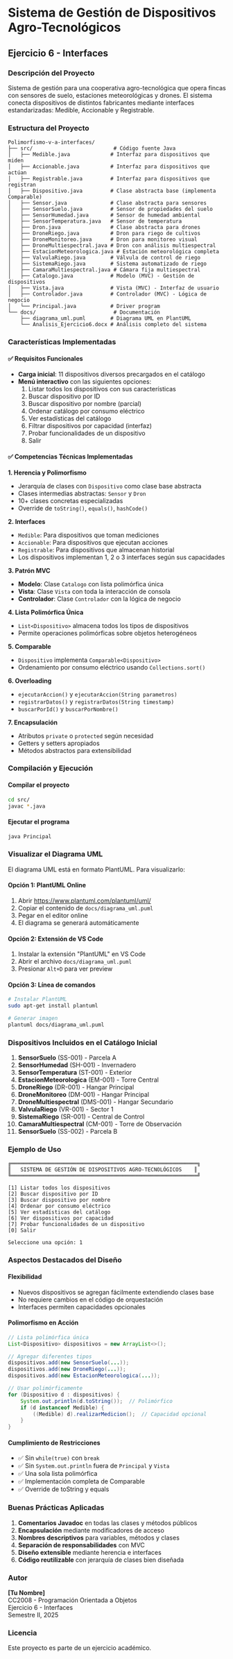 # Sistema de Gestión de Dispositivos Agro-Tecnológicos
## Ejercicio 6 - Interfaces

### Descripción del Proyecto

Sistema de gestión para una cooperativa agro-tecnológica que opera fincas con sensores de suelo, estaciones meteorológicas y drones. El sistema conecta dispositivos de distintos fabricantes mediante interfaces estandarizadas: Medible, Accionable y Registrable.

### Estructura del Proyecto

```
Polimorfismo-v-a-interfaces/
├── src/                          # Código fuente Java
│   ├── Medible.java             # Interfaz para dispositivos que miden
│   ├── Accionable.java          # Interfaz para dispositivos que actúan
│   ├── Registrable.java         # Interfaz para dispositivos que registran
│   ├── Dispositivo.java         # Clase abstracta base (implementa Comparable)
│   ├── Sensor.java              # Clase abstracta para sensores
│   ├── SensorSuelo.java         # Sensor de propiedades del suelo
│   ├── SensorHumedad.java       # Sensor de humedad ambiental
│   ├── SensorTemperatura.java   # Sensor de temperatura
│   ├── Dron.java                # Clase abstracta para drones
│   ├── DroneRiego.java          # Dron para riego de cultivos
│   ├── DroneMonitoreo.java      # Dron para monitoreo visual
│   ├── DroneMultiespectral.java # Dron con análisis multiespectral
│   ├── EstacionMeteorologica.java # Estación meteorológica completa
│   ├── ValvulaRiego.java        # Válvula de control de riego
│   ├── SistemaRiego.java        # Sistema automatizado de riego
│   ├── CamaraMultiespectral.java # Cámara fija multiespectral
│   ├── Catalogo.java            # Modelo (MVC) - Gestión de dispositivos
│   ├── Vista.java               # Vista (MVC) - Interfaz de usuario
│   ├── Controlador.java         # Controlador (MVC) - Lógica de negocio
│   └── Principal.java           # Driver program
└── docs/                         # Documentación
    ├── diagrama_uml.puml        # Diagrama UML en PlantUML
    └── Analisis_Ejercicio6.docx # Análisis completo del sistema

```

### Características Implementadas

#### ✅ Requisitos Funcionales
- **Carga inicial**: 11 dispositivos diversos precargados en el catálogo
- **Menú interactivo** con las siguientes opciones:
  1. Listar todos los dispositivos con sus características
  2. Buscar dispositivo por ID
  3. Buscar dispositivo por nombre (parcial)
  4. Ordenar catálogo por consumo eléctrico
  5. Ver estadísticas del catálogo
  6. Filtrar dispositivos por capacidad (interfaz)
  7. Probar funcionalidades de un dispositivo
  0. Salir

#### ✅ Competencias Técnicas Implementadas

**1. Herencia y Polimorfismo**
- Jerarquía de clases con `Dispositivo` como clase base abstracta
- Clases intermedias abstractas: `Sensor` y `Dron`
- 10+ clases concretas especializadas
- Override de `toString()`, `equals()`, `hashCode()`

**2. Interfaces**
- `Medible`: Para dispositivos que toman mediciones
- `Accionable`: Para dispositivos que ejecutan acciones
- `Registrable`: Para dispositivos que almacenan historial
- Los dispositivos implementan 1, 2 o 3 interfaces según sus capacidades

**3. Patrón MVC**
- **Modelo**: Clase `Catalogo` con lista polimórfica única
- **Vista**: Clase `Vista` con toda la interacción de consola
- **Controlador**: Clase `Controlador` con la lógica de negocio

**4. Lista Polimórfica Única**
- `List<Dispositivo>` almacena todos los tipos de dispositivos
- Permite operaciones polimórficas sobre objetos heterogéneos

**5. Comparable**
- `Dispositivo` implementa `Comparable<Dispositivo>`
- Ordenamiento por consumo eléctrico usando `Collections.sort()`

**6. Overloading**
- `ejecutarAccion()` y `ejecutarAccion(String parametros)`
- `registrarDatos()` y `registrarDatos(String timestamp)`
- `buscarPorId()` y `buscarPorNombre()`

**7. Encapsulación**
- Atributos `private` o `protected` según necesidad
- Getters y setters apropiados
- Métodos abstractos para extensibilidad

### Compilación y Ejecución

#### Compilar el proyecto
```bash
cd src/
javac *.java
```

#### Ejecutar el programa
```bash
java Principal
```

### Visualizar el Diagrama UML

El diagrama UML está en formato PlantUML. Para visualizarlo:

#### Opción 1: PlantUML Online
1. Abrir https://www.plantuml.com/plantuml/uml/
2. Copiar el contenido de `docs/diagrama_uml.puml`
3. Pegar en el editor online
4. El diagrama se generará automáticamente

#### Opción 2: Extensión de VS Code
1. Instalar la extensión "PlantUML" en VS Code
2. Abrir el archivo `docs/diagrama_uml.puml`
3. Presionar `Alt+D` para ver preview

#### Opción 3: Línea de comandos
```bash
# Instalar PlantUML
sudo apt-get install plantuml

# Generar imagen
plantuml docs/diagrama_uml.puml
```

### Dispositivos Incluidos en el Catálogo Inicial

1. **SensorSuelo** (SS-001) - Parcela A
2. **SensorHumedad** (SH-001) - Invernadero
3. **SensorTemperatura** (ST-001) - Exterior
4. **EstacionMeteorologica** (EM-001) - Torre Central
5. **DroneRiego** (DR-001) - Hangar Principal
6. **DroneMonitoreo** (DM-001) - Hangar Principal
7. **DroneMultiespectral** (DMS-001) - Hangar Secundario
8. **ValvulaRiego** (VR-001) - Sector 1
9. **SistemaRiego** (SR-001) - Central de Control
10. **CamaraMultiespectral** (CM-001) - Torre de Observación
11. **SensorSuelo** (SS-002) - Parcela B

### Ejemplo de Uso

```
╔════════════════════════════════════════════════════════════╗
║   SISTEMA DE GESTIÓN DE DISPOSITIVOS AGRO-TECNOLÓGICOS    ║
╚════════════════════════════════════════════════════════════╝

[1] Listar todos los dispositivos
[2] Buscar dispositivo por ID
[3] Buscar dispositivo por nombre
[4] Ordenar por consumo eléctrico
[5] Ver estadísticas del catálogo
[6] Ver dispositivos por capacidad
[7] Probar funcionalidades de un dispositivo
[0] Salir

Seleccione una opción: 1
```

### Aspectos Destacados del Diseño

#### Flexibilidad
- Nuevos dispositivos se agregan fácilmente extendiendo clases base
- No requiere cambios en el código de orquestación
- Interfaces permiten capacidades opcionales

#### Polimorfismo en Acción
```java
// Lista polimórfica única
List<Dispositivo> dispositivos = new ArrayList<>();

// Agregar diferentes tipos
dispositivos.add(new SensorSuelo(...));
dispositivos.add(new DroneRiego(...));
dispositivos.add(new EstacionMeteorologica(...));

// Usar polimórficamente
for (Dispositivo d : dispositivos) {
    System.out.println(d.toString());  // Polimórfico
    if (d instanceof Medible) {
        ((Medible) d).realizarMedicion();  // Capacidad opcional
    }
}
```

#### Cumplimiento de Restricciones
- ✅ Sin `while(true)` con `break`
- ✅ Sin `System.out.println` fuera de `Principal` y `Vista`
- ✅ Una sola lista polimórfica
- ✅ Implementación completa de Comparable
- ✅ Override de toString y equals

### Buenas Prácticas Aplicadas

1. **Comentarios Javadoc** en todas las clases y métodos públicos
2. **Encapsulación** mediante modificadores de acceso
3. **Nombres descriptivos** para variables, métodos y clases
4. **Separación de responsabilidades** con MVC
5. **Diseño extensible** mediante herencia e interfaces
6. **Código reutilizable** con jerarquía de clases bien diseñada

### Autor

**[Tu Nombre]**  
CC2008 - Programación Orientada a Objetos  
Ejercicio 6 - Interfaces  
Semestre II, 2025

### Licencia

Este proyecto es parte de un ejercicio académico.
